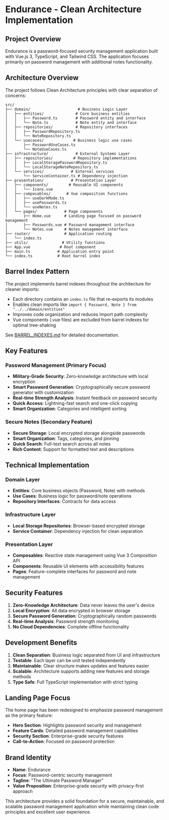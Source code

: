 # Endurance - Clean Architecture Implementation

## Project Overview

Endurance is a password-focused security management application built with Vue.js 3, TypeScript, and Tailwind CSS. The application focuses primarily on password management with additional notes functionality.

## Architecture Overview

The project follows Clean Architecture principles with clear separation of concerns:

```
src/
├── domain/                     # Business Logic Layer
│   ├── entities/              # Core business entities
│   │   ├── Password.ts        # Password entity and interface
│   │   └── Note.ts            # Note entity and interface
│   ├── repositories/          # Repository interfaces
│   │   ├── PasswordRepository.ts
│   │   └── NoteRepository.ts
│   └── usecases/             # Business logic use cases
│       ├── PasswordUseCases.ts
│       └── NoteUseCases.ts
├── infrastructure/            # External Systems Layer
│   ├── repositories/         # Repository implementations
│   │   ├── LocalStoragePasswordRepository.ts
│   │   └── LocalStorageNoteRepository.ts
│   └── services/            # External services
│       └── ServiceContainer.ts # Dependency injection
├── presentation/            # Presentation Layer
│   ├── components/         # Reusable UI components
│   │   └── Icons.vue
│   ├── composables/       # Vue composition functions
│   │   ├── useDarkMode.ts
│   │   ├── usePasswords.ts
│   │   └── useNotes.ts
│   └── pages/            # Page components
│       ├── Home.vue      # Landing page focused on password management
│       ├── Passwords.vue # Password management interface
│       └── Notes.vue     # Notes management interface
├── router/               # Application routing
│   └── index.ts
├── utils/               # Utility functions
├── App.vue             # Root component
├── main.ts            # Application entry point
└── index.ts           # Root barrel index
```

## Barrel Index Pattern

The project implements barrel indexes throughout the architecture for cleaner imports:

- Each directory contains an `index.ts` file that re-exports its modules
- Enables clean imports like `import { Password, Note } from "../../domain/entities"`
- Improves code organization and reduces import path complexity
- Vue components (.vue files) are excluded from barrel indexes for optimal tree-shaking

See [BARREL_INDEXES.md](./BARREL_INDEXES.md) for detailed documentation.

## Key Features

### Password Management (Primary Focus)

- **Military-Grade Security**: Zero-knowledge architecture with local encryption
- **Smart Password Generation**: Cryptographically secure password generator with customization
- **Real-time Strength Analysis**: Instant feedback on password security
- **Quick Access**: Lightning-fast search and one-click copying
- **Smart Organization**: Categories and intelligent sorting

### Secure Notes (Secondary Feature)

- **Secure Storage**: Local encrypted storage alongside passwords
- **Smart Organization**: Tags, categories, and pinning
- **Quick Search**: Full-text search across all notes
- **Rich Content**: Support for formatted text and descriptions

## Technical Implementation

### Domain Layer

- **Entities**: Core business objects (Password, Note) with methods
- **Use Cases**: Business logic for password/note operations
- **Repository Interfaces**: Contracts for data access

### Infrastructure Layer

- **Local Storage Repositories**: Browser-based encrypted storage
- **Service Container**: Dependency injection for clean separation

### Presentation Layer

- **Composables**: Reactive state management using Vue 3 Composition API
- **Components**: Reusable UI elements with accessibility features
- **Pages**: Feature-complete interfaces for password and note management

## Security Features

1. **Zero-Knowledge Architecture**: Data never leaves the user's device
2. **Local Encryption**: All data encrypted in browser storage
3. **Secure Password Generation**: Cryptographically random passwords
4. **Real-time Analysis**: Password strength monitoring
5. **No Cloud Dependencies**: Complete offline functionality

## Development Benefits

1. **Clean Separation**: Business logic separated from UI and infrastructure
2. **Testable**: Each layer can be unit tested independently
3. **Maintainable**: Clear structure makes updates and features easier
4. **Scalable**: Architecture supports adding new features and storage methods
5. **Type Safe**: Full TypeScript implementation with strict typing

## Landing Page Focus

The home page has been redesigned to emphasize password management as the primary feature:

- **Hero Section**: Highlights password security and management
- **Feature Cards**: Detailed password management capabilities
- **Security Section**: Enterprise-grade security features
- **Call-to-Action**: Focused on password protection

## Brand Identity

- **Name**: Endurance
- **Focus**: Password-centric security management
- **Tagline**: "The Ultimate Password Manager"
- **Value Proposition**: Enterprise-grade security with privacy-first approach

This architecture provides a solid foundation for a secure, maintainable, and scalable password management application while maintaining clean code principles and excellent user experience.
